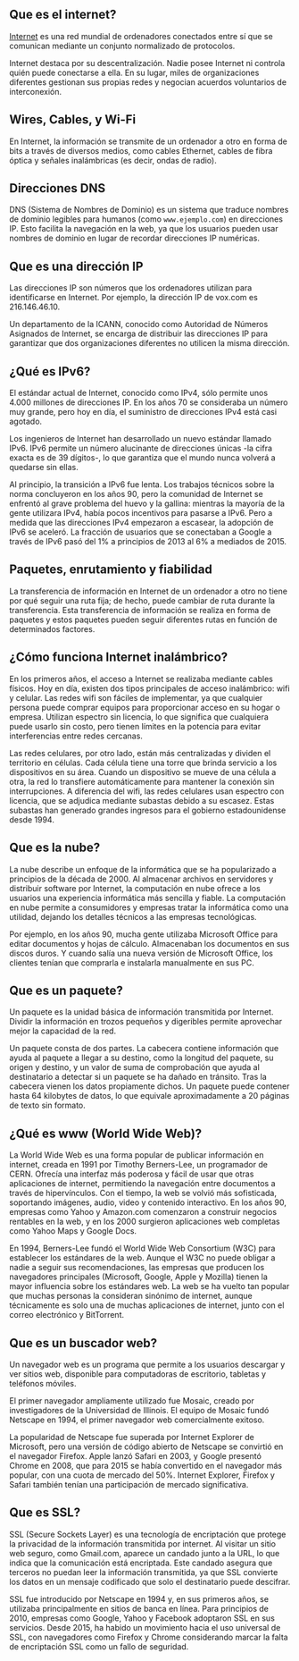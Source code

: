 ## Que es el internet?
[Internet](https://www.youtube.com/watch?v=Dxcc6ycZ73M) es una red mundial de ordenadores conectados entre sí que se comunican mediante un conjunto normalizado de protocolos.

Internet destaca por su descentralización. Nadie posee Internet ni controla quién puede conectarse a ella. En su lugar, miles de organizaciones diferentes gestionan sus propias redes y negocian acuerdos voluntarios de interconexión.

## Wires, Cables, y Wi-Fi
En Internet, la información se transmite de un ordenador a otro en forma de bits a través de diversos medios, como cables Ethernet, cables de fibra óptica y señales inalámbricas (es decir, ondas de radio).

## Direcciones DNS

DNS (Sistema de Nombres de Dominio) es un sistema que traduce nombres de dominio legibles para humanos (como `www.ejemplo.com`) en direcciones IP. Esto facilita la navegación en la web, ya que los usuarios pueden usar nombres de dominio en lugar de recordar direcciones IP numéricas.

## Que es una dirección IP
Las direcciones IP son números que los ordenadores utilizan para identificarse en Internet. Por ejemplo, la dirección IP de vox.com es 216.146.46.10.

Un departamento de la ICANN, conocido como Autoridad de Números Asignados de Internet, se encarga de distribuir las direcciones IP para garantizar que dos organizaciones diferentes no utilicen la misma dirección.

## ¿Qué es IPv6?
El estándar actual de Internet, conocido como IPv4, sólo permite unos 4.000 millones de direcciones IP. En los años 70 se consideraba un número muy grande, pero hoy en día, el suministro de direcciones IPv4 está casi agotado.

Los ingenieros de Internet han desarrollado un nuevo estándar llamado IPv6. 
IPv6 permite un número alucinante de direcciones únicas -la cifra exacta es de 39 dígitos-, lo que garantiza que el mundo nunca volverá a quedarse sin ellas.

Al principio, la transición a IPv6 fue lenta. Los trabajos técnicos sobre la norma concluyeron en los años 90, pero la comunidad de Internet se enfrentó al grave problema del huevo y la gallina: mientras la mayoría de la gente utilizara IPv4, había pocos incentivos para pasarse a IPv6.
Pero a medida que las direcciones IPv4 empezaron a escasear, la adopción de IPv6 se aceleró. La fracción de usuarios que se conectaban a Google a través de IPv6 pasó del 1% a principios de 2013 al 6% a mediados de 2015.

## Paquetes, enrutamiento y fiabilidad
La transferencia de información en Internet de un ordenador a otro no tiene por qué seguir una ruta fija; de hecho, puede cambiar de ruta durante la transferencia. Esta transferencia de información se realiza en forma de paquetes y estos paquetes pueden seguir diferentes rutas en función de determinados factores.

## ¿Cómo funciona Internet inalámbrico?
En los primeros años, el acceso a Internet se realizaba mediante cables físicos. Hoy en día, existen dos tipos principales de acceso inalámbrico: wifi y celular. Las redes wifi son fáciles de implementar, ya que cualquier persona puede comprar equipos para proporcionar acceso en su hogar o empresa. Utilizan espectro sin licencia, lo que significa que cualquiera puede usarlo sin costo, pero tienen límites en la potencia para evitar interferencias entre redes cercanas.

Las redes celulares, por otro lado, están más centralizadas y dividen el territorio en células. Cada célula tiene una torre que brinda servicio a los dispositivos en su área. Cuando un dispositivo se mueve de una célula a otra, la red lo transfiere automáticamente para mantener la conexión sin interrupciones. A diferencia del wifi, las redes celulares usan espectro con licencia, que se adjudica mediante subastas debido a su escasez. Estas subastas han generado grandes ingresos para el gobierno estadounidense desde 1994.

## Que es la nube?
La nube describe un enfoque de la informática que se ha popularizado a principios de la década de 2000. Al almacenar archivos en servidores y distribuir software por Internet, la computación en nube ofrece a los usuarios una experiencia informática más sencilla y fiable. La computación en nube permite a consumidores y empresas tratar la informática como una utilidad, dejando los detalles técnicos a las empresas tecnológicas.

Por ejemplo, en los años 90, mucha gente utilizaba Microsoft Office para editar documentos y hojas de cálculo. Almacenaban los documentos en sus discos duros. Y cuando salía una nueva versión de Microsoft Office, los clientes tenían que comprarla e instalarla manualmente en sus PC.

## Que es un paquete?
Un paquete es la unidad básica de información transmitida por Internet. Dividir la información en trozos pequeños y digeribles permite aprovechar mejor la capacidad de la red.

Un paquete consta de dos partes. La cabecera contiene información que ayuda al paquete a llegar a su destino, como la longitud del paquete, su origen y destino, y un valor de suma de comprobación que ayuda al destinatario a detectar si un paquete se ha dañado en tránsito. Tras la cabecera vienen los datos propiamente dichos. Un paquete puede contener hasta 64 kilobytes de datos, lo que equivale aproximadamente a 20 páginas de texto sin formato.

## ¿Qué es www (World Wide Web)?
La World Wide Web es una forma popular de publicar información en internet, creada en 1991 por Timothy Berners-Lee, un programador de CERN. Ofrecía una interfaz más poderosa y fácil de usar que otras aplicaciones de internet, permitiendo la navegación entre documentos a través de hipervínculos. Con el tiempo, la web se volvió más sofisticada, soportando imágenes, audio, video y contenido interactivo. En los años 90, empresas como Yahoo y Amazon.com comenzaron a construir negocios rentables en la web, y en los 2000 surgieron aplicaciones web completas como Yahoo Maps y Google Docs.

En 1994, Berners-Lee fundó el World Wide Web Consortium (W3C) para establecer los estándares de la web. Aunque el W3C no puede obligar a nadie a seguir sus recomendaciones, las empresas que producen los navegadores principales (Microsoft, Google, Apple y Mozilla) tienen la mayor influencia sobre los estándares web. La web se ha vuelto tan popular que muchas personas la consideran sinónimo de internet, aunque técnicamente es solo una de muchas aplicaciones de internet, junto con el correo electrónico y BitTorrent.

## Que es un buscador web?
Un navegador web es un programa que permite a los usuarios descargar y ver sitios web, disponible para computadoras de escritorio, tabletas y teléfonos móviles.

El primer navegador ampliamente utilizado fue Mosaic, creado por investigadores de la Universidad de Illinois. El equipo de Mosaic fundó Netscape en 1994, el primer navegador web comercialmente exitoso.

La popularidad de Netscape fue superada por Internet Explorer de Microsoft, pero una versión de código abierto de Netscape se convirtió en el navegador Firefox. Apple lanzó Safari en 2003, y Google presentó Chrome en 2008, que para 2015 se había convertido en el navegador más popular, con una cuota de mercado del 50%. Internet Explorer, Firefox y Safari también tenían una participación de mercado significativa.

## Que es SSL?
SSL (Secure Sockets Layer) es una tecnología de encriptación que protege la privacidad de la información transmitida por internet. Al visitar un sitio web seguro, como Gmail.com, aparece un candado junto a la URL, lo que indica que la comunicación está encriptada. Este candado asegura que terceros no puedan leer la información transmitida, ya que SSL convierte los datos en un mensaje codificado que solo el destinatario puede descifrar.

SSL fue introducido por Netscape en 1994 y, en sus primeros años, se utilizaba principalmente en sitios de banca en línea. Para principios de 2010, empresas como Google, Yahoo y Facebook adoptaron SSL en sus servicios. Desde 2015, ha habido un movimiento hacia el uso universal de SSL, con navegadores como Firefox y Chrome considerando marcar la falta de encriptación SSL como un fallo de seguridad.